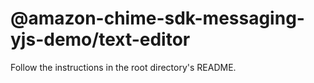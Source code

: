 # @amazon-chime-sdk-messaging-yjs-demo/text-editor

Follow the instructions in the root directory's README.
